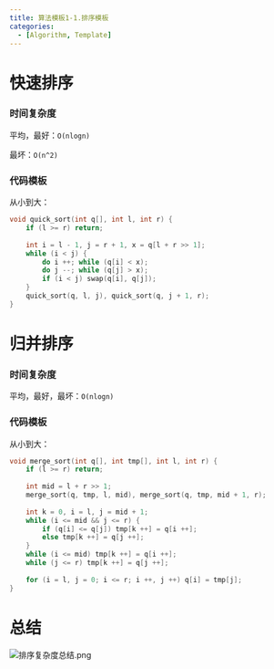 ```yaml
---
title: 算法模板1-1.排序模板
categories:
  - [Algorithm, Template]
---
```


# 快速排序

### 时间复杂度

平均，最好：`O(nlogn)`

最坏：`O(n^2)`

### 代码模板

从小到大：

```cpp
void quick_sort(int q[], int l, int r) {
    if (l >= r) return;
    
    int i = l - 1, j = r + 1, x = q[l + r >> 1];
    while (i < j) {
        do i ++; while (q[i] < x);
        do j --; while (q[j] > x);
        if (i < j) swap(q[i], q[j]);
    }
    quick_sort(q, l, j), quick_sort(q, j + 1, r);
}
```

# 归并排序

### 时间复杂度

平均，最好，最坏：`O(nlogn)`

### 代码模板

从小到大：

```cpp
void merge_sort(int q[], int tmp[], int l, int r) {
    if (l >= r) return;
    
    int mid = l + r >> 1;
    merge_sort(q, tmp, l, mid), merge_sort(q, tmp, mid + 1, r);
    
    int k = 0, i = l, j = mid + 1;
    while (i <= mid && j <= r) {
        if (q[i] <= q[j]) tmp[k ++] = q[i ++];
        else tmp[k ++] = q[j ++];
    }
    while (i <= mid) tmp[k ++] = q[i ++];
    while (j <= r) tmp[k ++] = q[j ++];
    
    for (i = l, j = 0; i <= r; i ++, j ++) q[i] = tmp[j];
}
```

# 总结

![排序复杂度总结.png](https://s2.loli.net/2023/09/19/aIySX8EKsdhnu4B.png)
